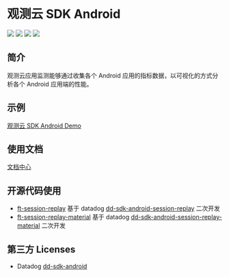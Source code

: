 # 观测云 SDK Android


![](https://img.shields.io/badge/dynamic/json?label=ft-sdk&color=orange&query=$.version&uri=https://static.guance.com/ft-sdk-package/badge/android/agent/version.json&link=https://github.com/GuanceCloud/datakit-android) ![](https://img.shields.io/badge/dynamic/json?label=ft-native&color=orange&query=$.version&uri=https://static.guance.com/ft-sdk-package/badge/android/native/version.json&link=https://github.com/GuanceCloud/datakit-android
) ![](https://img.shields.io/badge/dynamic/json?label=ft-plugin&color=orange&query=$.version&uri=https://static.guance.com/ft-sdk-package/badge/android/plugin/version.json&link=https://github.com/GuanceCloud/datakit-android) ![](https://img.shields.io/badge/dynamic/json?label=ft-plugin-legacy&color=orange&query=$.version&uri=https://static.guance.com/ft-sdk-package/badge/android/plugin_legacy/version.json&link=https://github.com/GuanceCloud/datakit-android)
## 简介

观测云应用监测能够通过收集各个 Android 应用的指标数据，以可视化的方式分析各个 Android 应用端的性能。

## 示例

 [观测云 SDK Android Demo](https://github.com/GuanceDemo/guance-app-demo/tree/master/src/android/demo)   

## 使用文档
 [文档中心](https://docs.guance.com/real-user-monitoring/android/app-access/)   

## 开源代码使用
* [ft-session-replay](ft-session-replay) 基于 datadog [dd-sdk-android-session-replay](https://github.com/DataDog/dd-sdk-android/tree/develop/features/dd-sdk-android-session-replay) 二次开发
* [ft-session-replay-material](ft-session-replay-material) 基于 datadog [dd-sdk-android-session-replay-material](https://github.com/DataDog/dd-sdk-android/tree/develop/features/dd-sdk-android-session-replay-material) 二次开发

## 第三方 Licenses
- Datadog [dd-sdk-android](https://github.com/DataDog/dd-sdk-android/blob/develop/LICENSE)